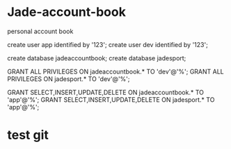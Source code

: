 Jade-account-book
=================

personal account book

create user app identified by '123';
create user dev identified by '123';

create database jadeaccountbook;
create database jadesport;

GRANT ALL PRIVILEGES ON jadeaccountbook.* TO 'dev'@'%';
GRANT ALL PRIVILEGES ON jadesport.* TO 'dev'@'%';

GRANT SELECT,INSERT,UPDATE,DELETE ON jadeaccountbook.* TO 'app'@'%';
GRANT SELECT,INSERT,UPDATE,DELETE ON jadesport.* TO 'app'@'%';


# test git 
